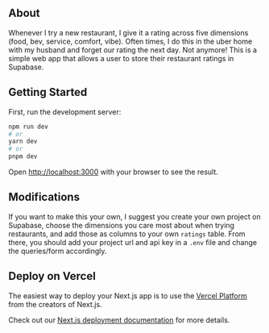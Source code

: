 ## About

Whenever I try a new restaurant, I give it a rating across five dimensions (food, bev, service, comfort, vibe). Often times, I do this in the uber home with my husband and forget our rating the next day. Not anymore! This is a simple web app that allows a user to store their restaurant ratings in Supabase.

## Getting Started

First, run the development server:

```bash
npm run dev
# or
yarn dev
# or
pnpm dev
```

Open [http://localhost:3000](http://localhost:3000) with your browser to see the result.

## Modifications

If you want to make this your own, I suggest you create your own project on Supabase, choose the dimensions you care most about when trying restaurants, and add those as columns to your own `ratings` table. From there, you should add your project url and api key in a `.env` file and change the queries/form accordingly.

## Deploy on Vercel

The easiest way to deploy your Next.js app is to use the [Vercel Platform](https://vercel.com/new?utm_medium=default-template&filter=next.js&utm_source=create-next-app&utm_campaign=create-next-app-readme) from the creators of Next.js.

Check out our [Next.js deployment documentation](https://nextjs.org/docs/deployment) for more details.
